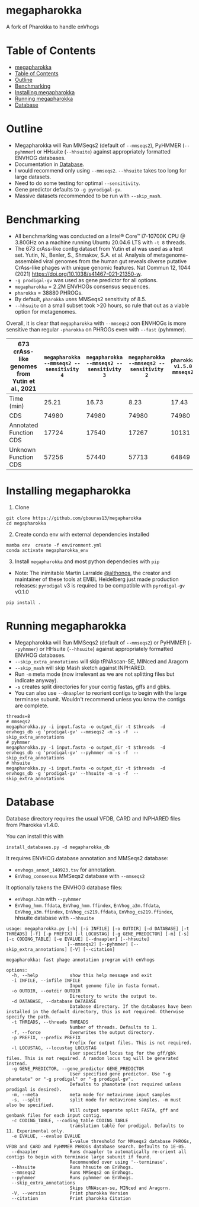 # megapharokka
A fork of Pharokka to handle enVhogs

# Table of Contents

- [megapharokka](#megapharokka)
- [Table of Contents](#table-of-contents)
- [Outline](#outline)
- [Benchmarking](#benchmarking)
- [Installing megapharokka](#installing-megapharokka)
- [Running megapharokka](#running-megapharokka)
- [Database](#database)

# Outline

* Megapharokka will Run MMSeqs2 (default of `--mmseqs2`), PyHMMER (`--pyhmmer`) or HHsuite (`--hhsuite`) against appropriately formatted ENVHOG databases.
* Documentation in [Database](#database).
* I would recommend only using `--mmseqs2`. `--hhsuite` takes too long for large datasets.
* Need to do some testing for optimal `--sensitivity`.
* Gene predictor defaults to `-g pyrodigal-gv`.
* Massive datasets recommended to be run with `--skip_mash`.

# Benchmarking

* All benchmarking was conducted on a Intel® Core™ i7-10700K CPU @ 3.80GHz on a machine running Ubuntu 20.04.6 LTS with `-t 8` threads.
* The 673 crAss-like contig dataset from Yutin et al was used as a test set. Yutin, N., Benler, S., Shmakov, S.A. et al. Analysis of metagenome-assembled viral genomes from the human gut reveals diverse putative CrAss-like phages with unique genomic features. Nat Commun 12, 1044 (2021) https://doi.org/10.1038/s41467-021-21350-w.
* `-g prodigal-gv` was used as gene predictor for all options.
* `megapharokka` = 2.2M ENVHOGs consensus sequences. 
* `pharokka` = 38880 PHROGs.
* By default, `pharokka` uses MMSeqs2 sensitivity of 8.5.
* `--hhsuite` on a small subset took >20 hours, so rule that out as a viable option for metagenomes.

Overall, it is clear that `megapharokka` with `--mmseqs2` oon ENVHOGs is more sensitive than regular `-pharokka` on PHROGs even with `--fast` (pyhmmer). 

| 673 crAss-like genomes from Yutin et al., 2021 | `megapharokka --mmseqs2 --sensitivity 4`| `megapharokka --mmseqs2 --sensitivity 3`  |`megapharokka --mmseqs2 --sensitivity 2`  | `pharokka v1.5.0 mmseqs2`| `pharokka v1.5.0 --fast (pyhmmer)` |
|------------------------------------------------|------------------------------|---------------------|-------------|--------------------|-------------|
| Time (min)                                     | 25.21                       | 16.73  |     8.23                 | 17.43             | 61.73   |
| CDS                                            | 74980                       | 74980 |      74980                 | 74980              | 74980   |
| Annotated Function CDS                         | 17724                         | 17540|          17267               | 10131              | 16357   |
| Unknown Function CDS                           | 57256                       | 57440   |            57713       | 64849              | 58623   |

# Installing megapharokka

1. Clone 

```
git clone https://github.com/gbouras13/megapharokka
cd megapharokka
```

2. Create conda env with external dependencies installed

```
mamba env  create -f environment.yml 
conda activate megapharokka_env
```

3. Install `megapharokka` and most python dependecies with `pip`

* Note: The inimitable Martin Larralde [@althonos](https://github.com/althonos), the creator and maintainer of these tools at EMBL Heidelberg just made production releases: `pyrodigal` v3 is required to be compatible with `pyrodigal-gv` v0.1.0

```
pip install .
```

# Running megapharokka

* Megapharokka will Run MMSeqs2 (default of `--mmseqs2`) or PyHMMER (`--pyhmmer`) or HHsuite (`--hhsuite`) against appropriately formatted ENVHOG databases.
* `--skip_extra_annotations` will skip tRNAscan-SE, MINced and Aragorn
* `--skip_mash` will skip Mash sketch against INPHARED.
* Run `-m` meta mode (now irrelevant as we are not splitting files but indicate anyway).
* `-s` creates split directories for your contig fastas, gffs and gbks.
* You can also use `--dnaapler` to reorient contigs to begin with the large terminase subunit. Wouldn't recommend unless you know the contigs are complete.

```
threads=8
# mmseqs2
megapharokka.py -i input.fasta -o output_dir -t $threads  -d envhogs_db -g 'prodigal-gv' --mmseqs2 -m -s -f  --skip_extra_annotations
# pyhmmer
megapharokka.py -i input.fasta -o output_dir -t $threads  -d envhogs_db -g 'prodigal-gv' --pyhmmer -m -s -f  --skip_extra_annotations
# hhsuite
megapharokka.py -i input.fasta -o output_dir -t $threads  -d envhogs_db -g 'prodigal-gv' --hhsuite -m -s -f  --skip_extra_annotations
```

# Database

Database directory requires the usual VFDB, CARD and INPHARED files from Pharokka v1.4.0.

You can install this with 

```
install_databases.py -d megapharokka_db
```

It requires ENVHOG database annotation and MMSeqs2 database:

* `envhogs_annot_140923.tsv` for annotation.
* `EnVhog_consensus` MMSeqs2 database with `--mmseqs2`

It optionally takens the ENVHOG database files:

* `enVhogs.h3m` with `--pyhmmer`
* `EnVhog_hmm.ffdata`, `EnVhog_hmm.ffindex`, `EnVhog_a3m.ffdata`, `EnVhog_a3m.ffindex`, `EnVhog_cs219.ffdata`, `EnVhog_cs219.ffindex`, hhsuite database with `--hhsuite`


```
usage: megapharokka.py [-h] [-i INFILE] [-o OUTDIR] [-d DATABASE] [-t THREADS] [-f] [-p PREFIX] [-l LOCUSTAG] [-g GENE_PREDICTOR] [-m] [-s] [-c CODING_TABLE] [-e EVALUE] [--dnaapler] [--hhsuite]
                       [--mmseqs2] [--pyhmmer] [--skip_extra_annotations] [-V] [--citation]

megapharokka: fast phage annotation program with enVhogs

options:
  -h, --help            show this help message and exit
  -i INFILE, --infile INFILE
                        Input genome file in fasta format.
  -o OUTDIR, --outdir OUTDIR
                        Directory to write the output to.
  -d DATABASE, --database DATABASE
                        Database directory. If the databases have been installed in the default directory, this is not required. Otherwise specify the path.
  -t THREADS, --threads THREADS
                        Number of threads. Defaults to 1.
  -f, --force           Overwrites the output directory.
  -p PREFIX, --prefix PREFIX
                        Prefix for output files. This is not required.
  -l LOCUSTAG, --locustag LOCUSTAG
                        User specified locus tag for the gff/gbk files. This is not required. A random locus tag will be generated instead.
  -g GENE_PREDICTOR, --gene_predictor GENE_PREDICTOR
                        User specified gene predictor. Use "-g phanotate" or "-g prodigal" or "-g prodigal-gv". 
                        Defaults to phanotate (not required unless prodigal is desired).
  -m, --meta            meta mode for metavirome input samples
  -s, --split           split mode for metavirome samples. -m must also be specified. 
                        Will output separate split FASTA, gff and genbank files for each input contig.
  -c CODING_TABLE, --coding_table CODING_TABLE
                        translation table for prodigal. Defaults to 11. Experimental only.
  -e EVALUE, --evalue EVALUE
                        E-value threshold for MMseqs2 database PHROGs, VFDB and CARD and PyHMMER PHROGs database search. Defaults to 1E-05.
  --dnaapler            Runs dnaapler to automatically re-orient all contigs to begin with terminase large subunit if found. 
                        Recommended over using '--terminase'.
  --hhsuite             Runs hhsuite on EnVhogs.
  --mmseqs2             Runs MMSeqs2 on EnVhogs.
  --pyhmmer             Runs pyhmmer on EnVhogs.
  --skip_extra_annotations
                        Skips tRNAscan-se, MINced and Aragorn.
  -V, --version         Print pharokka Version
  --citation            Print pharokka Citation
```